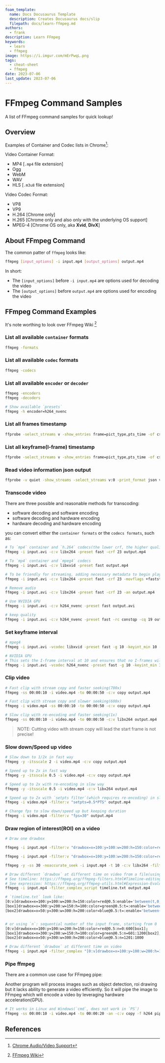```yaml
---
foam_template:
  name: Docs Docusaurus Template
  description: Creates Docusaurus docs/slip
  filepath: docs/learn-ffmpeg.md
authors:
  - frank
description: Learn FFmpeg
keywords:
  - learn
  - ffmpeg
image: https://i.imgur.com/mErPwqL.png
tags:
  - cheat-sheet
  - ffmpeg
date: 2023-07-06
last_update: 2023-07-06
---
```


# FFmpeg Command Samples

A list of FFmpeg command samples for quick lookup!

## Overview

Examples of Container and Codec lists in Chrome[^chrome]:

Video Container Format:

- MP4 [`.mp4` file extension]
- Ogg
- WebM
- WAV
- HLS [`.m3u8` file extension]

<!--truncate-->

Video Codec Format:

- VP8
- VP9
- H.264 [Chrome only]
- H.265 [Chrome only and also only with the underlying OS support]
- MPEG-4 [Chrome OS only, aka **Xvid**, **DivX**]

## About FFmpeg Command

The common patter of `ffmpeg` looks like:

```sh
ffmpeg [input_options] -i input.mp4 [output_options] output.mp4
```

In short:

- The `[input_options]` before `-i input.mp4` are options used for decoding the video
- The `[output_options]` before `output.mp4` are options used for encoding the video

## FFmpeg Command Examples

It's note worthing to look over FFmpeg Wiki [^ffmpeg]

### List all available `container` formats

```sh
ffmpeg -formats
```

### List all available `codec` formats

```sh
ffmpeg -codecs
```

### List all available `encoder` or `decoder`

```sh
ffmpeg -encoders
ffmpeg -decoders
```

```sh
# Show available `presets`
ffmpeg -h encoder=h264_nvenc
```

### List all frames timestamp

```sh
ffprobe -select_streams v -show_entries frame=pict_type,pts_time -of csv=p=0 -i input.mp4
```

### List all keyframe(I-frame) timestamp

```sh
ffprobe -select_streams v -show_entries frame=pict_type,pts_time -of csv=p=0 -skip_frame nokey -i input.mp4
```

### Read video information json output

```sh
ffprobe -v quiet -show_streams -select_streams v:0 -print_format json video.mp4
```

### Transcode video

There are three possible and reasonable methods for transcoding:

- software decoding and software encoding
- software decoding and hardware encoding
- hardware decoding and hardware encoding

you can convert either the `container formats` or the `codecs formats`, such as:

```sh
# To `mp4` container and `h.264` codecs(the lower crf, the higher quality)
ffmpeg -i input.avi -c:v libx264 -preset fast -crf 23 output.mp4

# To `mp4` container and `mpeg4` codecs
ffmpeg -i input.avi -c:v libxvid -preset fast output.mp4

# To be friendly for streaming, adding necessary metadata to begin playback faster! 
ffmpeg -i input.avi -c:v libx264 -preset fast -crf 23 -movflags +faststart output.mp4

# Remove audio
ffmpeg -i input.avi -c:v libx264 -preset fast -crf 23 -an output.mp4

# Use NVIDIA GPU
ffmpeg -i input.avi -c:v h264_nvenc -preset fast output.avi

# keep quality
ffmpeg -i input.avi -c:v h264_nvenc -preset fast -rc constqp -cq 19 output.avi
```

### Set keyframe interval

```sh
# mpeg4
ffmpeg -i input.avi -vcodec libxvid -preset fast -g 10 -keyint_min 10 -sc_threshold 0 output.avi 

# NVIDIA GPU
# This sets the I-frame interval at 10 and ensures that no I-frames will be inserted in scene changes
ffmpeg -i input.avi -vcodec h264_nvenc -preset fast -g 10 -keyint_min 10 -sc_threshold 0 output.avi
```

### Clip video

```sh
# Fast clip with stream copy and faster seeking(700x)
ffmpeg -ss 00:00:10 -i video.mp4 -to 00:00:50 -c:v copy output.mp4

# Fast clip with stream copy and slower seeking(600x)
ffmpeg -i video.mp4 -ss 00:00:10 -to 00:00:50 -c:v copy output.mp4

# Slow clip with re-encoding and faster seeking(1x)
ffmpeg -ss 00:00:10 -i video.mp4 -to 00:00:50 -c:v libx264 output.mp4
```

>NOTE: Cutting video with stream copy will lead the start frame is not precise!

### Slow down/Speed up video

```sh
# Slow down to 1/2x in fast way
ffmpeg -y -itsscale 2 -i video.mp4 -c:v copy output.mp4

# Speed up to 2x in fast way
ffmpeg -y -itsscale 0.5 -i video.mp4 -c:v copy output.mp4

# Speed up to 2x with re-encoding in slow way
ffmpeg -y -itsscale 0.5 -i video.mp4 -c:v libx264 output.mp4

# Speed up to 2x with `setpts filter`(which requires re-encoding) in slow way
ffmpeg -i video.mp4 -filter:v "setpts=0.5*PTS" output.mp4

# Change fps to slow down/speed up but keeping duration
ffmpeg -i video.mp4 -filter:v "fps=30" output.mp4
```

### Draw region of interest(ROI) on a video

```sh
# Draw one drawbox

ffmpeg -i input.mp4 -filter:v "drawbox=x=100:y=100:w=200:h=150:color=red@0.5" output.mp4

ffmpeg -i input.mp4 -filter:v "drawbox=x=100:y=100:w=200:h=150:color=red@0.5,drawtext=text='Test Text':x=100:y=100:fontsize=24:fontcolor=yellow:box=1:boxcolor=yellow" output.mp4

ffmpeg -y -ss 30 -noaccurate_seek -i input.mp4 -t 10 -c:v libx264 -filter:v "drawbox=x=100:y=100:w=200:h=150:color=red@0.5,drawtext=text='Test Text':x=100:y=(100-text_h):fontsize=24:fontcolor=black:box=1:boxcolor=red:boxborderw=2" output.mp4
```

```sh
# Draw different `drawbox` at different time on video from a file(using `timeline` feature)
# See timeline: https://ffmpeg.org/ffmpeg-filters.html#Timeline-editing
# See expression: https://ffmpeg.org/ffmpeg-utils.html#Expression-Evaluation
ffmpeg -i input.mp4 -filter_complex_script timeline.txt output.mp4

# `timeline.txt` look like:
[0:v]drawbox=x=100:y=100:w=200:h=150:color=red@0.5:enable='between(t,0,21)'[box1];
[box1]drawbox=x=300:y=200:w=150:h=100:color=green@0.5:t=:enable='between(t,21,40)'[box2];
[box2]drawbox=x=50:y=300:w=300:h=200:color=blue@0.5:t=:enable='between(t,41,60)'


# or using `n`: sequential number of the input frame, starting from 0
[0:v]drawbox=x=100:y=100:w=200:h=150:color=red@0.5:n=0:600[box1];
[box1]drawbox=x=300:y=200:w=150:h=100:color=green@0.5:n=601:1200[box2];
[box2]drawbox=x=50:y=300:w=300:h=200:color=blue@0.5:n=1201:1800
```

```sh
# Draw different `drawbox` at different time on video
ffmpeg -i input.mp4 -filter_complex "[0:v]drawbox=x=100:y=100:w=200:h=150:color=red:t=8:enable='between(t,0,21)'[box1];[box1]drawbox=x=300:y=200:w=150:h=100:color=green:t=8:enable='between(t,21,40)'[box2];[box2]drawbox=x=50:y=300:w=300:h=200:color=blue:t=8:enable='between(t,41,60)'" output.mp4
```

### Pipe ffmpeg

There are a common use case for FFmpeg pipe:

Another program will process images such as object detection, roi drawing but it lacks ability to generate a video efficiently. So it will pipe the image to FFmpeg which will encode a video by leveraging hardware acceleration(GPU).

```sh
# It works in Linux and Windows(`cmd`, does not work in `PS`)
ffmpeg -ss 00:00:10 -i video.mp4 -to 00:00:20 -an -c:v copy -f h264 pipe: | ffmpeg -y -i pipe: -filter:v "drawbox=x=100:y=100:w=200:h=150:color=red" output.mp4
```

## References

[^ffmpeg]: [FFmpeg Wiki](https://trac.ffmpeg.org/wiki)
[^chrome]: [Chrome Audio/Video Support](https://www.chromium.org/audio-video/)